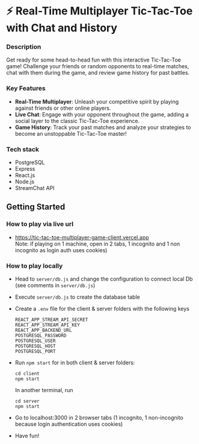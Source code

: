 # ⚡️ Real-Time Multiplayer Tic-Tac-Toe with Chat and History

### Description

Get ready for some head-to-head fun with this interactive Tic-Tac-Toe game! Challenge your friends or random opponents to real-time matches, chat with them during the game, and review game history for past battles.

### Key Features

- **Real-Time Multiplayer**: Unleash your competitive spirit by playing against friends or other online players.
- **Live Chat**: Engage with your opponent throughout the game, adding a social layer to the classic Tic-Tac-Toe experience.
- **Game History**: Track your past matches and analyze your strategies to become an unstoppable Tic-Tac-Toe master!

### Tech stack

- PostgreSQL
- Express
- React.js
- Node.js
- StreamChat API

## Getting Started

### How to play via live url

- https://tic-tac-toe-multiplayer-game-client.vercel.app   
Note: if playing on 1 machine, open in 2 tabs, 1 incognito and 1 non incognito as login auth uses cookies)

### How to play locally

- Head to `server/db.js` and change the configuration to connect local Db (see comments in `server/db.js`)
- Execute `server/db.js` to create the database table
- Create a `.env` file for the client & server folders with the following keys

  ```
  REACT_APP_STREAM_API_SECRET
  REACT_APP_STREAM_API_KEY
  REACT_APP_BACKEND_URL
  POSTGRESQL_PASSWORD
  POSTGRESQL_USER
  POSTGRESQL_HOST
  POSTGRESQL_PORT
  ```

- Run `npm start` for in both client & server folders:

  ```
  cd client
  npm start
  ```

  In another terminal, run

  ```
  cd server
  npm start
  ```

- Go to localhost:3000 in 2 browser tabs (1 incognito, 1 non-incognito because login authentication uses cookies)
- Have fun!
